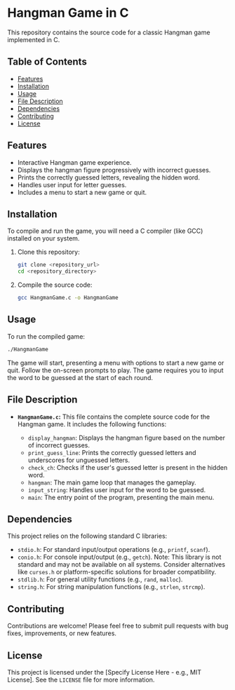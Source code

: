 # Hangman Game in C

This repository contains the source code for a classic Hangman game implemented in C.

## Table of Contents

*   [Features](#features)
*   [Installation](#installation)
*   [Usage](#usage)
*   [File Description](#file-description)
*   [Dependencies](#dependencies)
*   [Contributing](#contributing)
*   [License](#license)

## Features

*   Interactive Hangman game experience.
*   Displays the hangman figure progressively with incorrect guesses.
*   Prints the correctly guessed letters, revealing the hidden word.
*   Handles user input for letter guesses.
*   Includes a menu to start a new game or quit.

## Installation

To compile and run the game, you will need a C compiler (like GCC) installed on your system.

1.  Clone this repository:

    ```bash
    git clone <repository_url>
    cd <repository_directory>
    ```

2.  Compile the source code:

    ```bash
    gcc HangmanGame.c -o HangmanGame
    ```

## Usage

To run the compiled game:

```bash
./HangmanGame
```

The game will start, presenting a menu with options to start a new game or quit.  Follow the on-screen prompts to play.  The game requires you to input the word to be guessed at the start of each round.

## File Description

*   **`HangmanGame.c`:** This file contains the complete source code for the Hangman game. It includes the following functions:

    *   `display_hangman`: Displays the hangman figure based on the number of incorrect guesses.
    *   `print_guess_line`: Prints the correctly guessed letters and underscores for unguessed letters.
    *   `check_ch`: Checks if the user's guessed letter is present in the hidden word.
    *   `hangman`:  The main game loop that manages the gameplay.
    *   `input_string`: Handles user input for the word to be guessed.
    *   `main`: The entry point of the program, presenting the main menu.

## Dependencies

This project relies on the following standard C libraries:

*   `stdio.h`: For standard input/output operations (e.g., `printf`, `scanf`).
*   `conio.h`: For console input/output (e.g., `getch`). Note: This library is not standard and may not be available on all systems.  Consider alternatives like `curses.h` or platform-specific solutions for broader compatibility.
*   `stdlib.h`: For general utility functions (e.g., `rand`, `malloc`).
*   `string.h`: For string manipulation functions (e.g., `strlen`, `strcmp`).

## Contributing

Contributions are welcome!  Please feel free to submit pull requests with bug fixes, improvements, or new features.

## License

This project is licensed under the [Specify License Here - e.g., MIT License]. See the `LICENSE` file for more information.